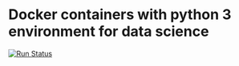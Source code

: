 # Docker containers with python 3 environment for data science

[![Run Status](https://api.shippable.com/projects/58ac7334500f1b1000f99e94/badge?branch=master)](https://app.shippable.com/projects/58ac7334500f1b1000f99e94)
